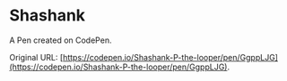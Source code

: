 # Shashank 

A Pen created on CodePen.

Original URL: [https://codepen.io/Shashank-P-the-looper/pen/GgppLJG](https://codepen.io/Shashank-P-the-looper/pen/GgppLJG).

